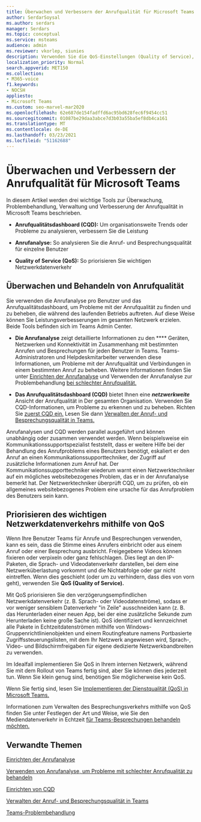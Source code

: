 ```yaml
---
title: Überwachen und Verbessern der Anrufqualität für Microsoft Teams
author: SerdarSoysal
ms.author: serdars
manager: Serdars
ms.topic: conceptual
ms.service: msteams
audience: admin
ms.reviewer: vkorlep, siunies
description: Verwenden Sie die QoS-Einstellungen (Quality of Service), und wählen Sie dann Anrufanalyse und Anrufqualitätsdashboard in Microsoft Teams aus.
localization_priority: Normal
search.appverid: MET150
ms.collection:
- M365-voice
f1.keywords:
- NOCSH
appliesto:
- Microsoft Teams
ms.custom: seo-marvel-mar2020
ms.openlocfilehash: 62e687de154fadffd6ac95bd628fec6f9454cc51
ms.sourcegitcommit: 01087be29daa3abce7d3b03a55ba5ef8db4ca161
ms.translationtype: MT
ms.contentlocale: de-DE
ms.lasthandoff: 03/23/2021
ms.locfileid: "51162688"
---
```

# <a name="monitor-and-improve-call-quality-for-microsoft-teams"></a>Überwachen und Verbessern der Anrufqualität für Microsoft Teams

In diesem Artikel werden drei wichtige Tools zur Überwachung, Problembehandlung, Verwaltung und Verbesserung der Anrufqualität in Microsoft Teams beschrieben. 

- **Anrufqualitätsdashboard (CQD):** Um organisationsweite Trends oder Probleme zu analysieren, verbessern Sie die Leistung

- **Anrufanalyse:** So analysieren Sie die Anruf- und Besprechungsqualität für einzelne Benutzer

- **Quality of Service (QoS):** So priorisieren Sie wichtigen Netzwerkdatenverkehr



## <a name="monitor-and-troubleshoot-call-quality"></a>Überwachen und Behandeln von Anrufqualität
Sie verwenden die Anrufanalyse pro  Benutzer und das Anrufqualitätsdashboard, um Probleme mit der Anrufqualität zu finden und zu beheben, die während des laufenden Betriebs auftreten.  Auf diese Weise können Sie Leistungsverbesserungen im gesamten Netzwerk erzielen. Beide Tools befinden sich im Teams Admin Center.

 - **Die Anrufanalyse** zeigt detaillierte Informationen zu den **** Geräten, Netzwerken und Konnektivität im Zusammenhang mit bestimmten Anrufen und Besprechungen für jeden Benutzer in Teams. Teams-Administratoren und Helpdeskmitarbeiter verwenden diese Informationen, um Probleme mit der Anrufqualität und Verbindungen in einem bestimmten Anruf zu beheben. Weitere Informationen finden Sie unter [Einrichten der Anrufanalyse](set-up-call-analytics.md) und Verwenden der Anrufanalyse zur Problembehandlung [bei schlechter Anrufqualität.](use-call-analytics-to-troubleshoot-poor-call-quality.md)
 
 - **Das Anrufqualitätsdashboard (CQD)** bietet Ihnen eine **_netzwerkweite_** Ansicht der Anrufqualität in Der gesamten Organisation. Verwenden Sie CQD-Informationen, um Probleme zu erkennen und zu beheben. Richten Sie [zuerst CQD ein.](turning-on-and-using-call-quality-dashboard.md) Lesen Sie dann [Verwalten der Anruf- und Besprechungsqualität in Teams.](quality-of-experience-review-guide.md)

 Anrufanalysen und CQD werden parallel ausgeführt und können unabhängig oder zusammen verwendet werden. Wenn beispielsweise ein Kommunikationssupportspezialist feststellt, dass er weitere Hilfe bei der Behandlung des Anrufproblems eines Benutzers benötigt, eskaliert er den Anruf an einen Kommunikationssupporttechniker, der Zugriff auf zusätzliche Informationen zum Anruf hat. Der Kommunikationssupporttechniker wiederum warnt einen Netzwerktechniker auf ein mögliches websitebezogenes Problem, das er in der Anrufanalyse bemerkt hat. Der Netzwerktechniker überprüft CQD, um zu prüfen, ob ein allgemeines websitebezogenes Problem eine ursache für das Anrufproblem des Benutzers sein kann.


## <a name="prioritize-important-network-traffic-using-qos"></a>Priorisieren des wichtigen Netzwerkdatenverkehrs mithilfe von QoS
Wenn Ihre Benutzer Teams für Anrufe und Besprechungen verwenden, kann es sein, dass die Stimme eines Anrufers einbricht oder aus einem Anruf oder einer Besprechung ausbricht. Freigegebene Videos können fixieren oder verpixeln oder ganz fehlschlagen. Dies liegt an den IP-Paketen, die Sprach- und Videodatenverkehr darstellen, bei dem eine Netzwerküberlastung vorkommt und die Nichtabfolge oder gar nicht eintreffen. Wenn dies geschieht (oder um zu verhindern, dass dies von vorn geht), verwenden Sie **QoS (Quality of Service).** 

Mit QoS priorisieren Sie den verzögerungsempfindlichen Netzwerkdatenverkehr (z. B. Sprach- oder Videodatenströme), sodass er vor weniger sensiblem Datenverkehr "in Zeile" ausschneiden kann (z. B. das Herunterladen einer neuen App, bei der eine zusätzliche Sekunde zum Herunterladen keine große Sache ist). QoS identifiziert und kennzeichnet alle Pakete in Echtzeitdatenströmen mithilfe von Windows-Gruppenrichtlinienobjekten und einem Routingfeature namens Portbasierte Zugriffssteuerungslisten, mit dem Ihr Netzwerk angewiesen wird, Sprach-, Video- und Bildschirmfreigaben für eigene dedizierte Netzwerkbandbreiten zu verwenden.

Im Idealfall implementieren Sie QoS in Ihrem internen Netzwerk, während Sie mit dem Rollout von Teams fertig sind, aber Sie können dies jederzeit tun. Wenn Sie klein genug sind, benötigen Sie möglicherweise kein QoS.

Wenn Sie fertig sind, lesen Sie [Implementieren der Dienstqualität (QoS) in Microsoft Teams.](QoS-in-Teams.md)

Informationen zum Verwalten des Besprechungsverkehrs mithilfe von QoS finden Sie unter Festlegen der Art und Weise, wie Sie den Mediendatenverkehr in Echtzeit [für Teams-Besprechungen behandeln möchten.](meeting-settings-in-teams.md#set-how-you-want-to-handle-real-time-media-traffic-for-teams-meetings)


## <a name="related-topics"></a>Verwandte Themen

[Einrichten der Anrufanalyse](set-up-call-analytics.md)

[Verwenden von Anrufanalyse, um Probleme mit schlechter Anrufqualität zu behandeln](use-call-analytics-to-troubleshoot-poor-call-quality.md)

[Einrichten von CQD](turning-on-and-using-call-quality-dashboard.md)

[Verwalten der Anruf- und Besprechungsqualität in Teams](quality-of-experience-review-guide.md)

[Teams-Problembehandlung](/MicrosoftTeams/troubleshoot/teams)
